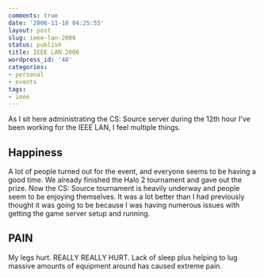 ```yaml
---
comments: true
date: '2006-11-18 04:25:55'
layout: post
slug: ieee-lan-2006
status: publish
title: IEEE LAN 2006
wordpress_id: '48'
categories:
- personal
- events
tags:
- ieee
---
```


As I sit here administrating the CS: Source server during the 12th hour I've been working for the IEEE LAN, I feel multiple things. 

<h2>Happiness</h2>

A lot of people turned out for the event, and everyone seems to be having a good time. We already finished the Halo 2 tournament and gave out the prize. Now the CS: Source tournament is heavily underway and people seem to be enjoying themselves. It was a lot better than I had previously thought it was going to be because I was having numerous issues with getting the game server setup and running.

<h2>PAIN</h2>

My legs hurt. REALLY REALLY HURT. Lack of sleep plus helping to lug massive amounts of equipment around has caused extreme pain. 

